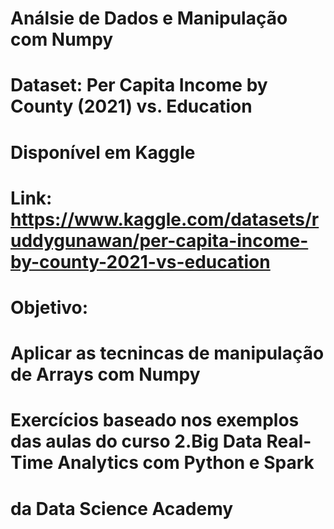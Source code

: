 # Análsie de Dados e Manipulação com Numpy
# Dataset: Per Capita Income by County (2021) vs. Education
# Disponível em Kaggle
# Link: https://www.kaggle.com/datasets/ruddygunawan/per-capita-income-by-county-2021-vs-education


# Objetivo:
# Aplicar as tecnincas de manipulação de Arrays com Numpy

# Exercícios baseado nos exemplos das aulas do curso 2.Big Data Real-Time Analytics com Python e Spark
# da Data Science Academy
